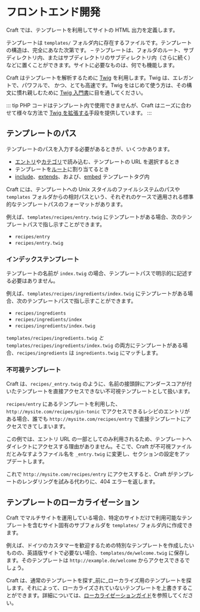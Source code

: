 # フロントエンド開発

Craft では、テンプレートを利用してサイトの HTML 出力を定義します。

テンプレートは `templates/` フォルダ内に存在するファイルです。テンプレートの構造は、完全にあなた次第です。 – テンプレートは、フォルダのルート、サブディレクトリ内、またはサブディレクトリのサブディレクトリ内（さらに続く）などに置くことができます。サイトに必要なものは、何でも機能します。

Craft はテンプレートを解析するために [Twig](https://twig.symfony.com/) を利用します。Twig は、エレガントで、パワフルで、 かつ、とても高速です。Twig をはじめて使う方は、その構文に慣れ親しむために [Twig 入門書](twig-primer.md)に目を通してください。

::: tip
PHP コードはテンプレート内で使用できませんが、Craft はニーズに合わせて様々な方法で [Twig を拡張する](../extend/extending-twig.md)手段を提供しています。
:::

## テンプレートのパス

テンプレートのパスを入力する必要があるときが、いくつかあります。

* [エントリ](../sections-and-entries.md)や[カテゴリ](../categories.md)で読み込む、テンプレートの URL を選択するとき
* テンプレートを[ルート](../routing.md#dynamic-routes)に割り当てるとき
* [include](https://twig.symfony.com/doc/tags/include.html)、[extends](https://twig.symfony.com/doc/tags/extends.html)、および、[embed](https://twig.symfony.com/doc/tags/embed.html) テンプレートタグ内

Craft には、テンプレートへの Unix スタイルのファイルシステムのパスや `templates` フォルダからの相対パスという、それぞれのケースで適用される標準的なテンプレートパスのフォーマットがあります。

例えば、`templates/recipes/entry.twig` にテンプレートがある場合、次のテンプレートパスで指し示すことができます。

* `recipes/entry`
* `recipes/entry.twig`

### インデックステンプレート

テンプレートの名前が `index.twig` の場合、テンプレートパスで明示的に記述する必要はありません。

例えば、`templates/recipes/ingredients/index.twig` にテンプレートがある場合、次のテンプレートパスで指し示すことができます。

* `recipes/ingredients`
* `recipes/ingredients/index`
* `recipes/ingredients/index.twig`

`templates/recipes/ingredients.twig` *と* `templates/recipes/ingredients/index.twig` の両方にテンプレートがある場合、`recipes/ingredients` は `ingredients.twig` にマッチします。

### 不可視テンプレート

Craft は、`recipes/_entry.twig` のように、名前の接頭辞にアンダースコアが付いたテンプレートを直接アクセスできない不可視テンプレートとして扱います。

`recipes/entry` にあるテンプレートを利用した、`http://mysite.com/recipes/gin-tonic` でアクセスできるレシピのエントリがある場合、誰でも `http://mysite.com/recipes/entry` で直接テンプレートにアクセスできてしまいます。

この例では、エントリ URL の一部としてのみ利用されるため、テンプレートへダイレクトにアクセスする理由がありません。そこで、Craft が不可視ファイルだとみなすようファイル名を `_entry.twig` に変更し、セクションの設定をアップデートします。

これで `http://mysite.com/recipes/entry` にアクセスすると、Craft がテンプレートのレンダリングを試みる代わりに、404 エラーを返します。

## テンプレートのローカライゼーション

Craft でマルチサイトを運用している場合、特定のサイトだけで利用可能なテンプレートを含むサイト固有のサブフォルダを `templates/` フォルダ内に作成できます。

例えば、ドイツのカスタマーを歓迎するための特別なテンプレートを作成したいものの、英語版サイトで必要ない場合、`templates/de/welcome.twig` に保存します。そのテンプレートは `http://example.de/welcome` からアクセスできるでしょう。

Craft は、通常のテンプレートを探す_前に_ローカライズ用のテンプレートを探します。それによって、ローカライズされていないテンプレートを上書きすることができます。詳細については、[ローカライゼーションガイド](../localization.md)を参照してください。

